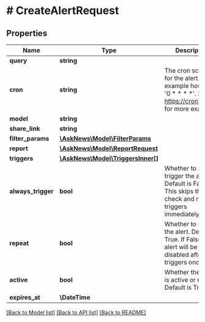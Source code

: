 # # CreateAlertRequest

## Properties

Name | Type | Description | Notes
------------ | ------------- | ------------- | -------------
**query** | **string** |  | [optional]
**cron** | **string** | The cron schedule for the alert. For example hourly is &#39;0 * * * *&#39;. See https://crontab.run/ for more examples |
**model** | **string** |  |
**share_link** | **string** |  | [optional]
**filter_params** | [**\AskNews\Model\FilterParams**](FilterParams.md) |  | [optional]
**report** | [**\AskNews\Model\ReportRequest**](ReportRequest.md) |  | [optional]
**triggers** | [**\AskNews\Model\TriggersInner[]**](TriggersInner.md) |  |
**always_trigger** | **bool** | Whether to always trigger the alert. Default is False. This skips the alert check and run triggers immediately | [optional] [default to false]
**repeat** | **bool** | Whether to repeat the alert. Default is True. If False, the alert will be disabled after it triggers once | [optional] [default to true]
**active** | **bool** | Whether the alert is active or not. Default is True. | [optional] [default to true]
**expires_at** | **\DateTime** |  | [optional]

[[Back to Model list]](../../README.md#models) [[Back to API list]](../../README.md#endpoints) [[Back to README]](../../README.md)
